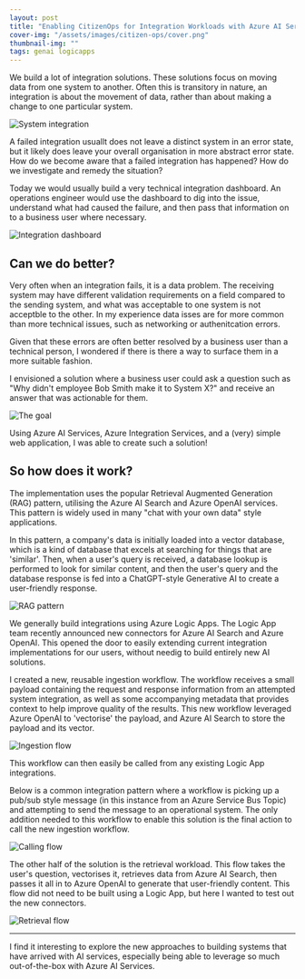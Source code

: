 ```yaml
---
layout: post
title: "Enabling CitizenOps for Integration Workloads with Azure AI Services "
cover-img: "/assets/images/citizen-ops/cover.png"
thumbnail-img: ""
tags: genai logicapps
---
```


We build a lot of integration solutions. These solutions focus on moving data from one system to another. Often this is transitory in nature, an integration is about the movement of data, rather than about making a change to one particular system.

![System integration](/assets/images/citizen-ops/integration.png)

A failed integration usuallt does not leave a distinct system in an error state, but it likely does leave your overall organisation in more abstract error state. How do we become aware that a failed integration has happened? How do we investigate and remedy the situation?

Today we would usually build a very technical integration dashboard. An operations engineer would use the dashboard to dig into the issue, understand what had caused the failure, and then pass that information on to a business user where necessary.

![Integration dashboard](/assets/images/citizen-ops/integration-dashboard.png)


## Can we do better?

Very often when an integration fails, it is a data problem. The receiving system may have different validation requirements on a field compared to the sending system, and what was acceptable to one system is not acceptble to the other. In my experience data isses are for more common than more technical issues, such as networking or authenitcation errors.

Given that these errors are often better resolved by a business user than a technical person, I wondered if there is there a way to surface them in a more suitable fashion.

I envisioned a solution where a business user could ask a question such as "Why didn't employee Bob Smith make it to System X?" and receive an answer that was actionable for them.

![The goal](/assets/images/citizen-ops/the-goal.png)

Using Azure AI Services, Azure Integration Services, and a (very) simple web application, I was able to create such a solution!


## So how does it work?

The implementation uses the popular Retrieval Augmented Generation (RAG) pattern, utilising the Azure AI Search and Azure OpenAI services. This pattern is widely used in many "chat with your own data" style applications. 

In this pattern, a company's data is initially loaded into a vector database, which is a kind of database that excels at searching for things that are 'similar'. Then, when a user's query is received, a database lookup is performed to look for similar content, and then the user's query and the database response is fed into a ChatGPT-style Generative AI to create a user-friendly response.

![RAG pattern](/assets/images/citizen-ops/rag.png)

We generally build integrations using Azure Logic Apps. The Logic App team recently announced new connectors for Azure AI Search and Azure OpenAI. This opened the door to easily extending current integration implementations for our users, without needig to build entirely new AI solutions.

I created a new, reusable ingestion workflow. The workflow receives a small payload containing the request and response information from an attempted system integration, as well as some accompanying metadata that provides context to help improve quality of the results. This new workflow leveraged Azure OpenAI to 'vectorise' the payload, and Azure AI Search to store the payload and its vector.

![Ingestion flow](/assets/images/citizen-ops/ingestion-flow.png)

This workflow can then easily be called from any existing Logic App integrations. 

Below is a common integration pattern where a workflow is picking up a pub/sub style message (in this instance from an Azure Service Bus Topic) and attempting to send the message to an operational system. The only addition needed to this workflow to enable this solution is the final action to call the new ingestion workflow. 

![Calling flow](/assets/images/citizen-ops/calling-flow.png)

The other half of the solution is the retrieval workload. This flow takes the user's question, vectorises it, retrieves data from Azure AI Search, then passes it all in to Azure OpenAI to generate that user-friendly content. This flow did not need to be built using a Logic App, but here I wanted to test out the new connectors.

![Retrieval flow](/assets/images/citizen-ops/retrieval-flow.png)

---

I find it interesting to explore the new approaches to building systems that have arrived with AI services, especially being able to leverage so much out-of-the-box with Azure AI Services.